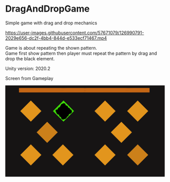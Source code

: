 



# DragAndDropGame
Simple game with drag and drop mechanics  

https://user-images.githubusercontent.com/57671079/126990791-2029e656-dc2f-4bb4-844d-e533ecf71467.mp4

Game is about repeating the shown pattern.  
Game first show pattern then player must repeat the pattern by drag and drop the black element. 

Unity version: 2020.2

Screen from Gameplay  

![gameplay](https://github.com/Izack34/DragAndDropGame/blob/main/ingame.PNG)


